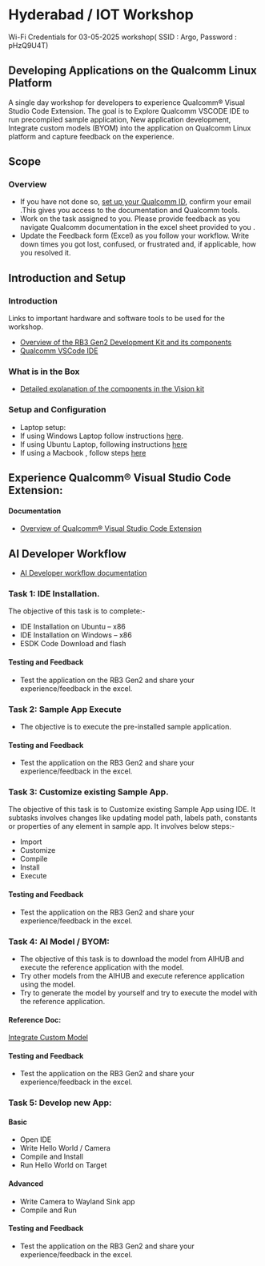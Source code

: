 # Hyderabad / IOT Workshop
Wi-Fi Credentials for 03-05-2025 workshop( SSID : Argo, Password : pHzQ9U4T)

## Developing Applications on the Qualcomm Linux Platform 
A single day workshop for developers to experience Qualcomm® Visual Studio Code Extension. The goal is to Explore Qualcomm VSCODE IDE to run precompiled sample application, New application development, Integrate custom models (BYOM) into the application on Qualcomm Linux platform and capture feedback on the experience.

## Scope 
### Overview 
- If you have not done so, [set up your Qualcomm ID]( https://myaccount.qualcomm.com/signup), confirm your email .This gives you access to the documentation and Qualcomm tools.
- Work on the task assigned to you. Please provide feedback as you navigate Qualcomm documentation in the excel sheet provided to you .
- Update the Feedback form (Excel) as you follow your workflow. Write down times you got lost, confused, or frustrated and, if applicable, how you resolved it.

## Introduction and Setup 
### Introduction  
Links to important hardware and software tools to be used for the workshop.
- [Overview of the RB3 Gen2 Development Kit and its components]( https://docs.qualcomm.com/bundle/publicresource/topics/80-70018-115/dev-kits.html?vproduct=1601111740013072&version=1.4 )
- [Qualcomm VSCode IDE]( https://docs.qualcomm.com/bundle/publicresource/topics/80-79972-1/overview.html )

### What is in the Box  
- [Detailed explanation of the components in the Vision kit]( https://docs.qualcomm.com/bundle/publicresource/topics/80-70018-253/getting_started.html#what-is-included)

### Setup and Configuration  
- Laptop setup:
- If using Windows Laptop follow instructions [here]( https://docs.qualcomm.com/bundle/publicresource/topics/80-70018-253/upgrade-rb3gen2-software.html#panel-0-V2luZG93cw==).
- If using Ubuntu Laptop, following instructions [here]( https://docs.qualcomm.com/bundle/publicresource/topics/80-70018-253/upgrade-rb3gen2-software.html#panel-0-VWJ1bnR1)
- If using a Macbook , follow steps [here]( https://docs.qualcomm.com/bundle/publicresource/topics/80-70018-253/upgrade-rb3gen2-software.html#panel-0-bWFjT1M=)
  

## Experience Qualcomm® Visual Studio Code Extension:
#### Documentation
- [Overview of Qualcomm® Visual Studio Code Extension](https://docs.qualcomm.com/bundle/publicresource/topics/80-79972-1/overview.html)  

## AI Developer Workflow
- [AI Developer workflow documentation](https://docs.qualcomm.com/bundle/publicresource/topics/80-70018-15B/introduction.html?vproduct=1601111740013072&version=1.4)

### Task 1: IDE Installation. 

The objective of this task is to complete:-
- IDE Installation on Ubuntu – x86
- IDE Installation on Windows – x86
- ESDK Code Download and flash
  
#### Testing and Feedback 
- Test the application on the RB3 Gen2 and share your experience/feedback in the excel.

### Task 2: Sample App Execute

- The objective is to execute the pre-installed sample application.

#### Testing and Feedback 
- Test the application on the RB3 Gen2 and share your experience/feedback in the excel.

### Task 3: Customize existing Sample App.

The objective of this task is to Customize existing Sample App using IDE. It subtasks involves changes like updating model path, labels path, 
constants or properties of any element in sample app. It involves below steps:-
- Import
- Customize
- Compile
- Install
- Execute

#### Testing and Feedback  
- Test the application on the RB3 Gen2 and share your experience/feedback in the excel.


### Task 4: AI Model / BYOM: 

- The objective of this task is to download the model from AIHUB and execute the reference application with the model.
- Try other models from the AIHUB and execute reference application using the model.
- Try to generate the model by yourself and try to execute the model with the reference application.

#### Reference Doc: 
[Integrate Custom Model](https://docs.qualcomm.com/bundle/publicresource/topics/80-70018-15B/integrate-custom-model.html?vproduct=1601111740013072&version=1.4)

#### Testing and Feedback  
- Test the application on the RB3 Gen2 and share your experience/feedback in the excel.

### Task 5: Develop new App:

#### Basic
- Open IDE
- Write Hello World / Camera 
- Compile and Install		
- Run Hello World on Target
 
 #### Advanced
- Write Camera to Wayland Sink app
- Compile and Run

#### Testing and Feedback  
- Test the application on the RB3 Gen2 and share your experience/feedback in the excel.
